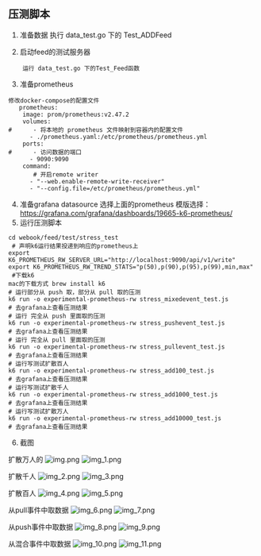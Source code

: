 ## 压测脚本

1. 准备数据
执行 data_test.go 下的 Test_ADDFeed

2. 启动feed的测试服务器 
```
    运行 data_test.go 下的Test_Feed函数

```
3. 准备prometheus
```
修改docker-compose的配置文件
   prometheus:
    image: prom/prometheus:v2.47.2
    volumes:
#      - 将本地的 prometheus 文件映射到容器内的配置文件
      - ./prometheus.yaml:/etc/prometheus/prometheus.yml
    ports:
#      - 访问数据的端口
      - 9090:9090
    command:
       # 开启remote writer
      - "--web.enable-remote-write-receiver"
      - "--config.file=/etc/prometheus/prometheus.yml"      
```

4. 准备grafana
    datasource 选择上面的prometheus
   模版选择：https://grafana.com/grafana/dashboards/19665-k6-prometheus/
5. 运行压测脚本
```
cd webook/feed/test/stress_test
 # 声明k6运行结果投递到响应的prometheus上
export K6_PROMETHEUS_RW_SERVER_URL="http://localhost:9090/api/v1/write"
export K6_PROMETHEUS_RW_TREND_STATS="p(50),p(90),p(95),p(99),min,max"
 #下载k6 
mac的下载方式 brew install k6
# 运行部分从 push 取，部分从 pull 取的压测
k6 run -o experimental-prometheus-rw stress_mixedevent_test.js
# 去grafana上查看压测结果
# 运行 完全从 push 里面取的压测
k6 run -o experimental-prometheus-rw stress_pushevent_test.js
# 去grafana上查看压测结果
# 运行 完全从 pull 里面取的压测  
k6 run -o experimental-prometheus-rw stress_pullevent_test.js   
# 去grafana上查看压测结果
# 运行写测试扩散百人
k6 run -o experimental-prometheus-rw stress_add100_test.js
# 去grafana上查看压测结果
# 运行写测试扩散千人
k6 run -o experimental-prometheus-rw stress_add1000_test.js
# 去grafana上查看压测结果
# 运行写测试扩散万人
k6 run -o experimental-prometheus-rw stress_add10000_test.js
# 去grafana上查看压测结果

```
6. 截图

扩散万人的
![img.png](img.png)
![img_1.png](img_1.png)

扩散千人
![img_2.png](img_2.png)
![img_3.png](img_3.png)

扩散百人
![img_4.png](img_4.png)
![img_5.png](img_5.png)

从pull事件中取数据
![img_6.png](img_6.png)
![img_7.png](img_7.png)

从push事件中取数据
![img_8.png](img_8.png)
![img_9.png](img_9.png)

从混合事件中取数据
![img_10.png](img_10.png)
![img_11.png](img_11.png)